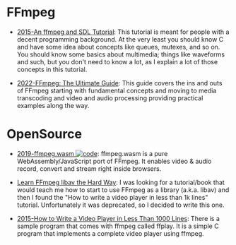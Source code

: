 # FFmpeg

- [2015-An ffmpeg and SDL Tutorial](http://dranger.com/ffmpeg/): This tutorial is meant for people with a decent programming background. At the very least you should know C and have some idea about concepts like queues, mutexes, and so on. You should know some basics about multimedia; things like waveforms and such, but you don't need to know a lot, as I explain a lot of those concepts in this tutorial.

- [2022-FFmpeg: The Ultimate Guide](https://img.ly/blog/ultimate-guide-to-ffmpeg/): This guide covers the ins and outs of FFmpeg starting with fundamental concepts and moving to media transcoding and video and audio processing providing practical examples along the way.

# OpenSource

- [2019-ffmpeg.wasm ![code](https://shorturl.at/dlxyK)](https://ffmpegwasm.github.io/): ffmpeg.wasm is a pure WebAssembly/JavaScript port of FFmpeg. It enables video & audio record, convert and stream right inside browsers.

- [Learn FFmpeg libav the Hard Way](https://parg.co/UkX): I was looking for a tutorial/book that would teach me how to start to use FFmpeg as a library (a.k.a. libav) and then I found the "How to write a video player in less than 1k lines" tutorial. Unfortunately it was deprecated, so I decided to write this one.

- [2015-How to Write a Video Player in Less Than 1000 Lines](http://dranger.com/ffmpeg/ffmpeg.html): There is a sample program that comes with ffmpeg called ffplay. It is a simple C program that implements a complete video player using ffmpeg.
